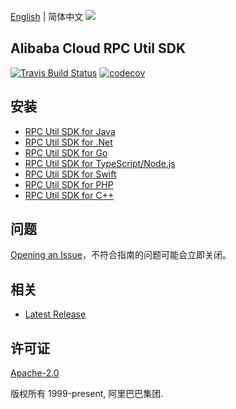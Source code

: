 [English](README.md) | 简体中文
![](https://aliyunsdk-pages.alicdn.com/icons/AlibabaCloud.svg)

## Alibaba Cloud RPC Util SDK

[![Travis Build Status](https://travis-ci.org/aliyun/alibabacloud-rpc-util-sdk.svg?branch=master)](https://travis-ci.org/aliyun/alibabacloud-rpc-util-sdk)
[![codecov](https://codecov.io/gh/aliyun/alibabacloud-rpc-util-sdk/branch/master/graph/badge.svg)](https://codecov.io/gh/aliyun/alibabacloud-rpc-util-sdk)

## 安装

- [RPC Util SDK for Java](./java/README-CN.md)
- [RPC Util SDK for .Net](./csharp/README-CN.md)
- [RPC Util SDK for Go](./golang/README-CN.md)
- [RPC Util SDK for TypeScript/Node.js](./ts/README-CN.md)
- [RPC Util SDK for Swift](./swift/README-CN.md)
- [RPC Util SDK for PHP](./php/README-CN.md)
- [RPC Util SDK for C++](./cpp/README.md)

## 问题

[Opening an Issue](https://github.com/aliyun/alibabacloud-rpc-util-sdk/issues/new)，不符合指南的问题可能会立即关闭。

## 相关

- [Latest Release](https://github.com/aliyun/alibabacloud-rpc-util-sdk)

## 许可证

[Apache-2.0](http://www.apache.org/licenses/LICENSE-2.0)

版权所有 1999-present, 阿里巴巴集团.
